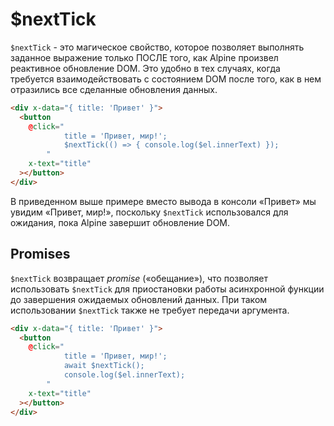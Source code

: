 # $nextTick

`$nextTick` - это магическое свойство, которое позволяет выполнять заданное выражение только ПОСЛЕ того, как Alpine произвел реактивное обновление DOM. Это удобно в тех случаях, когда требуется взаимодействовать с состоянием DOM после того, как в нем отразились все сделанные обновления данных.

```html
<div x-data="{ title: 'Привет' }">
  <button
    @click="
            title = 'Привет, мир!';
            $nextTick(() => { console.log($el.innerText) });
        "
    x-text="title"
  ></button>
</div>
```

В приведенном выше примере вместо вывода в консоли «Привет» мы увидим «Привет, мир!», поскольку `$nextTick` использовался для ожидания, пока Alpine завершит обновление DOM.

<a name="promises"></a>

## Promises

`$nextTick` возвращает _promise_ («обещание»), что позволяет использовать `$nextTick` для приостановки работы асинхронной функции до завершения ожидаемых обновлений данных. При таком использовании `$nextTick` также не требует передачи аргумента.

```html
<div x-data="{ title: 'Привет' }">
  <button
    @click="
            title = 'Привет, мир!';
            await $nextTick();
            console.log($el.innerText);
        "
    x-text="title"
  ></button>
</div>
```
